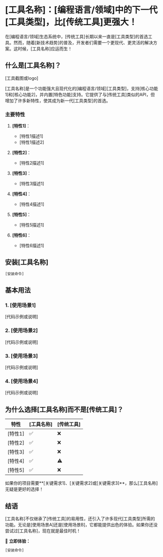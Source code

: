 # [工具名称]：[编程语言/领域]中的下一代[工具类型]，比[传统工具]更强大！

在[编程语言/领域]生态系统中，[传统工具]长期以来一直是[工具类型]的首选工具。然而，随着[新技术趋势]的普及，开发者们需要一个更现代、更灵活的解决方案。这时候，[工具名称]应运而生！

## 什么是[工具名称]？

[工具截图或logo]

[工具名称]是一个功能强大且现代化的[编程语言/领域][工具类型]，支持[核心功能1]和[核心功能2]，并内置[特色功能]支持。它提供了与[传统工具]类似的API，但增加了许多新特性，使其成为新一代[工具类型]的首选。

### 主要特性

1. **[特性1]**：
   * [特性1描述1]
   * [特性1描述2]

2. **[特性2]**：
   * [特性2描述1]

3. **[特性3]**：
   * [特性3描述1]

4. **[特性4]**：
   * [特性4描述1]

5. **[特性5]**：
   * [特性5描述1]

6. **[特性6]**：
   * [特性6描述1]

## 安装[工具名称]

```bash
[安装命令]
```

## 基本用法

### 1. [使用场景1]
[代码示例或说明]

### 2. [使用场景2]
[代码示例或说明]

### 3. [使用场景3]
[代码示例或说明]

### 4. [使用场景4]
[代码示例或说明]

## 为什么选择[工具名称]而不是[传统工具]？

|   特性   | [工具名称] | [传统工具] |
|--------|-----------|----------|
| [特性1] | ✅         | ❌        |
| [特性2] | ✅         | ❌        |
| [特性3] | ✅         | ❌        |
| [特性4] | ✅         | ⚠️       |
| [特性5] | ✅         | ❌        |

如果你的项目需要**[关键需求1]、[关键需求2]或[关键需求3]**，那么[工具名称]无疑是更好的选择！

## 结语

[工具名称]不仅继承了[传统工具]的易用性，还引入了许多现代[工具类型]所需的功能。无论是[使用场景A]还是[使用场景B]，它都能提供出色的体验。如果你还没尝试过[工具名称]，现在就是最佳时机！

🚀 **立即体验：**
```bash
[安装命令]
```